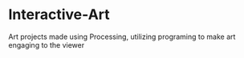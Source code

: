 # Interactive-Art
Art projects made using Processing, utilizing programing to make art engaging to the viewer
